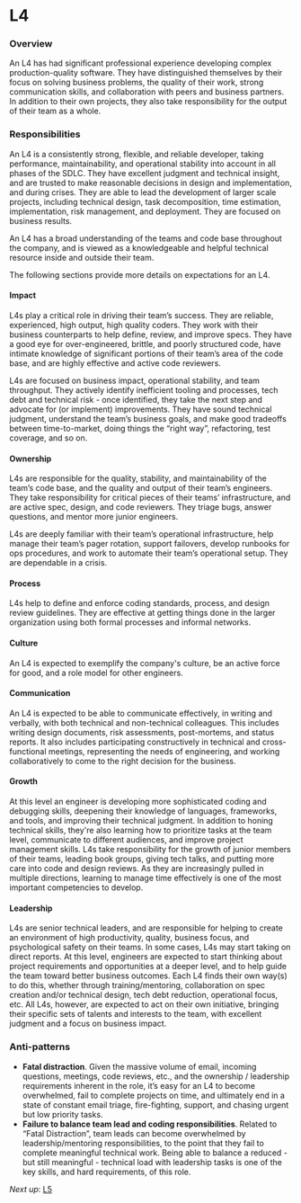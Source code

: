 # L4

### Overview

An L4 has had significant professional experience developing complex production-quality software. They have distinguished themselves by their focus on solving business problems, the quality of their work, strong communication skills, and collaboration with peers and business partners. In addition to their own projects, they also take responsibility for the output of their team as a whole.

### Responsibilities

An L4 is a consistently strong, flexible, and reliable developer, taking performance, maintainability, and operational stability into account in all phases of the SDLC. They have excellent judgment and technical insight, and are trusted to make reasonable decisions in design and implementation, and during crises. They are able to lead the development of larger scale projects, including technical design, task decomposition, time estimation, implementation, risk management, and deployment. They are focused on business results.

An L4 has a broad understanding of the teams and code base throughout the company, and is viewed as a knowledgeable and helpful technical resource inside and outside their team.

The following sections provide more details on expectations for an L4.

#### Impact

L4s play a critical role in driving their team’s success. They are reliable, experienced, high output, high quality coders. They work with their business counterparts to help define, review, and improve specs. They have a good eye for over-engineered, brittle, and poorly structured code, have intimate knowledge of significant portions of their team’s area of the code base, and are highly effective and active code reviewers.

L4s are focused on business impact, operational stability, and team throughput. They actively identify inefficient tooling and processes, tech debt and technical risk - once identified, they take the next step and advocate for (or implement) improvements. They have sound technical judgment, understand the team’s business goals, and make good tradeoffs between time-to-market, doing things the “right way”, refactoring, test coverage, and so on.

#### Ownership

L4s are responsible for the quality, stability, and maintainability of the team’s code base, and the quality and output of their team’s engineers. They take responsibility for critical pieces of their teams’ infrastructure, and are active spec, design, and code reviewers. They triage bugs, answer questions, and mentor more junior engineers.

L4s are deeply familiar with their team’s operational infrastructure, help manage their team’s pager rotation, support failovers, develop runbooks for ops procedures, and work to automate their team’s operational setup. They are dependable in a crisis.

#### Process

L4s help to define and enforce coding standards, process, and design review guidelines. They are effective at getting things done in the larger organization using both formal processes and informal networks.

#### Culture

An L4 is expected to exemplify the company's culture, be an active force for good, and a role model for other engineers.

#### Communication

An L4 is expected to be able to communicate effectively, in writing and verbally, with both technical and non-technical colleagues. This includes writing design documents, risk assessments, post-mortems, and status reports. It also includes participating constructively in technical and cross-functional meetings, representing the needs of engineering, and working collaboratively to come to the right decision for the business.

#### Growth

At this level an engineer is developing more sophisticated coding and debugging skills, deepening their knowledge of languages, frameworks, and tools, and improving their technical judgment. In addition to honing technical skills, they're also learning how to prioritize tasks at the team level, communicate to different audiences, and improve project management skills. L4s take responsibility for the growth of junior members of their teams, leading book groups, giving tech talks, and putting more care into code and design reviews. As they are increasingly pulled in multiple directions, learning to manage time effectively is one of the most important competencies to develop.

#### Leadership

L4s are senior technical leaders, and are responsible for helping to create an environment of high productivity, quality, business focus, and psychological safety on their teams. In some cases, L4s may start taking on direct reports. At this level, engineers are expected to start thinking about project requirements and opportunities at a deeper level, and to help guide the team toward better business outcomes. Each L4 finds their own way(s) to do this, whether through training/mentoring, collaboration on spec creation and/or technical design, tech debt reduction, operational focus, etc. All L4s, however, are expected to act on their own initiative, bringing their specific sets of talents and interests to the team, with excellent judgment and a focus on business impact.

### Anti-patterns

* **Fatal distraction**. Given the massive volume of email, incoming questions, meetings, code reviews, etc., and the ownership / leadership requirements inherent in the role, it’s easy for an L4 to become overwhelmed, fail to complete projects on time, and ultimately end in a state of constant email triage, fire-fighting, support, and chasing urgent but low priority tasks.
* **Failure to balance team lead and coding responsibilities**. Related to “Fatal Distraction”, team leads can become overwhelmed by leadership/mentoring responsibilities, to the point that they fail to complete meaningful technical work. Being able to balance a reduced - but still meaningful - technical load with leadership tasks is one of the key skills, and hard requirements, of this role.

*Next up*: [L5](L5.md)
